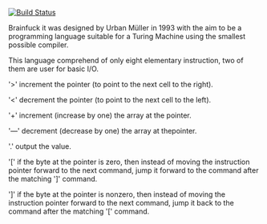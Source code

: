 [![Build Status](https://travis-ci.org/AkopV/BrainfuckInterpretator.svg?branch=master)](https://travis-ci.org/AkopV/BrainfuckInterpretator)

Brainfuck it was designed by Urban Müller in 1993 with the aim to be a programming language suitable for a Turing Machine using the smallest possible compiler.

This language comprehend of only eight elementary instruction, two of them are user for basic I/O.

'>' increment the pointer (to point to the next cell to the right).

'<' decrement the pointer (to point to the next cell to the left).

'+' increment (increase by one) the array at the pointer.

'—' decrement (decrease by one) the array at thepointer.

'.' output the value. 

'[' if the byte at the pointer is zero, then instead of moving the instruction pointer forward to the next command, jump it forward to the command after the matching ']' command.

']' if the byte at the pointer is nonzero, then instead of moving the instruction pointer forward to the next command, jump it back to the command after the matching '[' command.
